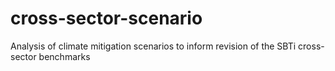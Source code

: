 # cross-sector-scenario
Analysis of climate mitigation scenarios to inform revision of the SBTi cross-sector benchmarks
